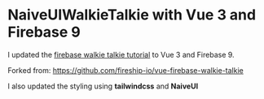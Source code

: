# NaiveUIWalkieTalkie with Vue 3 and Firebase 9

I updated the [firebase walkie talkie tutorial](https://fireship.io/courses/vue/) to Vue 3 and Firebase 9.

Forked from: https://github.com/fireship-io/vue-firebase-walkie-talkie

I also updated the styling using **tailwindcss** and **NaiveUI**